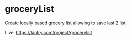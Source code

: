 # groceryList
Create locally based grocery list allowing to save last 2 list

Live: https://kintry.com/project/grocerylist
